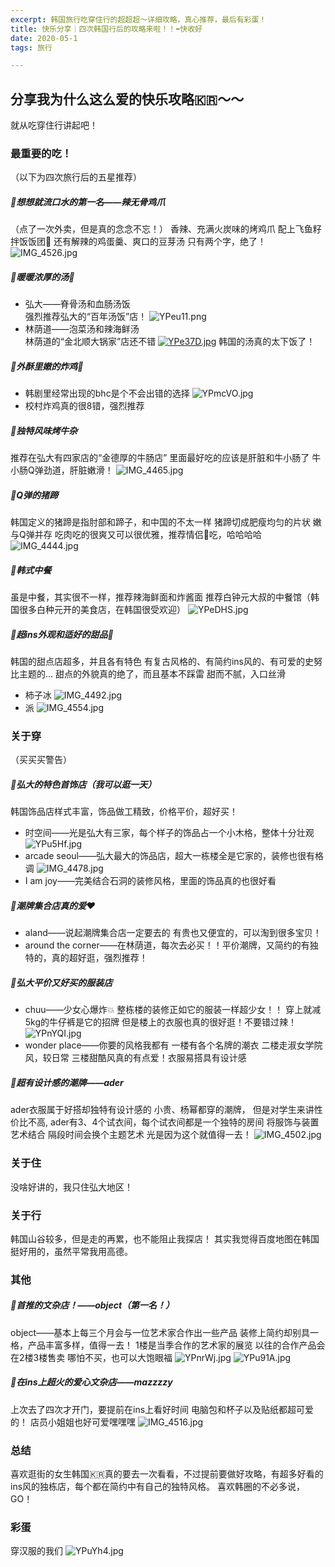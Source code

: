 ```yaml
---
excerpt: 韩国旅行吃穿住行的超超超～详细攻略，真心推荐，最后有彩蛋！
title: 快乐分享｜四次韩国行后的攻略来啦！！⬅️快收好
date: 2020-05-1
tags: 旅行

---
```

## 分享我为什么这么爱的快乐攻略🇰🇷～～
就从吃穿住行讲起吧！
###  最重要的吃！
（以下为四次旅行后的五星推荐）
##### 🥄想想就流口水的第一名——辣无骨鸡爪
（点了一次外卖，但是真的念念不忘！）
香辣、充满火炭味的烤鸡爪
配上飞鱼籽拌饭饭团🍙
还有解辣的鸡蛋羹、爽口的豆芽汤
只有两个字，绝了！
![IMG_4526.jpg](https://i.loli.net/2020/05/04/OgAJylr9FHsb7NR.jpg)
##### 🥄暖暖浓厚的汤🥣
* 弘大——脊骨汤和血肠汤饭     
强烈推荐弘大的“百年汤饭”店！
![YPeu11.png](https://s1.ax1x.com/2020/05/04/YPeu11.png)
* 林荫道——泡菜汤和辣海鲜汤     
林荫道的“金北顺大锅家”店还不错
[![YPe37D.jpg](https://s1.ax1x.com/2020/05/04/YPe37D.jpg)](https://imgchr.com/i/YPe37D)
韩国的汤真的太下饭了！

##### 🥄外酥里嫩的炸鸡🍗
* 韩剧里经常出现的bhc是个不会出错的选择
![YPmcVO.jpg](https://s1.ax1x.com/2020/05/04/YPmcVO.jpg)
* 校村炸鸡真的很8错，强烈推荐

##### 🥄独特风味烤牛杂
推荐在弘大有四家店的“金德厚的牛肠店”
里面最好吃的应该是肝脏和牛小肠了
牛小肠Q弹劲道，肝脏嫩滑！
![IMG_4465.jpg](https://i.loli.net/2020/05/04/apENTQzqriZlnRY.jpg)
##### 🥄Q弹的猪蹄
韩国定义的猪蹄是指肘部和蹄子，和中国的不太一样
猪蹄切成肥瘦均匀的片状
嫩与Q弹并存
吃肉吃的很爽又可以很优雅，推荐情侣👫吃，哈哈哈哈
![IMG_4444.jpg](https://i.loli.net/2020/05/04/4AVjNuMliR1mWGJ.jpg)
##### 🥄韩式中餐
虽是中餐，其实很不一样，推荐辣海鲜面和炸酱面
推荐白钟元大叔的中餐馆（韩国很多白种元开的美食店，在韩国很受欢迎）
![YPeDHS.jpg](https://s1.ax1x.com/2020/05/04/YPeDHS.jpg)
##### 🥄超ins外观和适好的甜品🍮
韩国的甜点店超多，并且各有特色
有复古风格的、有简约ins风的、有可爱的史努比主题的...
甜点的外貌真的绝了，而且基本不踩雷
甜而不腻，入口丝滑
* 柿子冰
![IMG_4492.jpg](https://i.loli.net/2020/05/04/WyIu3UPo5lMHmvA.jpg)
* 派
![IMG_4554.jpg](https://i.loli.net/2020/05/04/sibNYSBPDOC7xqu.jpg)

### 关于穿
（买买买警告）
##### 👔弘大的特色首饰店（我可以逛一天）
韩国饰品店样式丰富，饰品做工精致，价格平价，超好买！
* 时空间——光是弘大有三家，每个样子的饰品占一个小木格，整体十分壮观
![YPu5Hf.jpg](https://s1.ax1x.com/2020/05/04/YPu5Hf.jpg)
* arcade seoul——弘大最大的饰品店，超大一栋楼全是它家的，装修也很有格调
![IMG_4478.jpg](https://i.loli.net/2020/05/04/3eX6lyBIjKWNoqA.jpg)
* I am joy——完美结合石洞的装修风格，里面的饰品真的也很好看

##### 👔潮牌集合店真的爱❤️
* aland——说起潮牌集合店一定要去的   有贵也又便宜的，可以淘到很多宝贝！
* around the corner——在林荫道，每次去必买！！平价潮牌，又简约的有独特的，真的超好逛，强烈推荐！

##### 👔弘大平价又好买的服装店
* chuu——少女心爆炸💥
整栋楼的装修正如它的服装一样超少女！！
穿上就减5kg的牛仔裤是它的招牌
但是楼上的衣服也真的很好逛！不要错过辣！
![YPnYQI.jpg](https://s1.ax1x.com/2020/05/04/YPnYQI.jpg)
* wonder place——你要的风格我都有
一楼有各个名牌的潮衣
二楼走淑女学院风，较日常
三楼甜酷风真的有点爱！衣服易搭具有设计感

##### 👔超有设计感的潮牌——ader
ader衣服属于好搭却独特有设计感的
小贵、杨幂都穿的潮牌，
但是对学生来讲性价比不高,
ader有3、4个试衣间，每个试衣间都是一个独特的房间
将服饰与装置艺术结合
隔段时间会换个主题艺术
光是因为这个就值得一去！
![IMG_4502.jpg](https://i.loli.net/2020/05/04/abtDhJvdBF85LlC.jpg)

### 关于住
没啥好讲的，我只住弘大地区！

### 关于行
韩国山谷较多，但是走的再累，也不能阻止我探店！
其实我觉得百度地图在韩国挺好用的，虽然平常我用高德。

### 其他
##### 🌹首推的文杂店！——object（第一名！）
object——基本上每三个月会与一位艺术家合作出一些产品
装修上简约却别具一格，产品丰富多样，值得一去！
1楼是当季合作的艺术家的展览
以往的合作产品会在2楼3楼售卖
哪怕不买，也可以大饱眼福
![YPnrWj.jpg](https://s1.ax1x.com/2020/05/04/YPnrWj.jpg)
![YPu91A.jpg](https://s1.ax1x.com/2020/05/04/YPu91A.jpg)
##### 🌹在ins上超火的爱心文杂店——mazzzzy
上次去了四次才开门，要提前在ins上看好时间
电脑包和杯子以及贴纸都超可爱的！
店员小姐姐也好可爱嘿嘿嘿
![IMG_4516.jpg](https://i.loli.net/2020/05/04/SHlL1VgoFNp92CT.jpg)
### 总结
喜欢逛街的女生韩国🇰🇷真的要去一次看看，不过提前要做好攻略，有超多好看的ins风的独栋店，每个都在简约中有自己的独特风格。
喜欢韩圈的不必多说，GO！
### 彩蛋
穿汉服的我们
![YPuYh4.jpg](https://s1.ax1x.com/2020/05/04/YPuYh4.jpg)